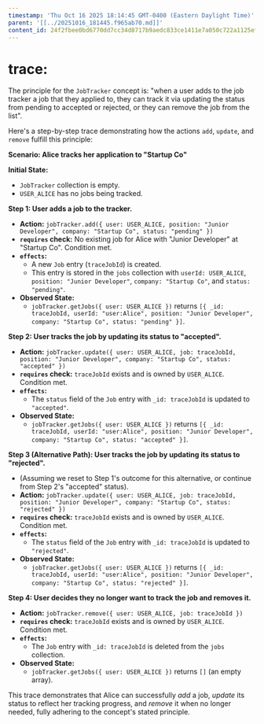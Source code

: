```yaml
---
timestamp: 'Thu Oct 16 2025 18:14:45 GMT-0400 (Eastern Daylight Time)'
parent: '[[../20251016_181445.f965ab70.md]]'
content_id: 24f2fbee0bd6770dd7cc34d8717b9aedc833ce1411e7a050c722a1125ef0873a
---
```


# trace:

The principle for the `JobTracker` concept is: "when a user adds to the job tracker a job that they applied to, they can track it via updating the status from pending to accepted or rejected, or they can remove the job from the list".

Here's a step-by-step trace demonstrating how the actions `add`, `update`, and `remove` fulfill this principle:

**Scenario: Alice tracks her application to "Startup Co"**

**Initial State:**

* `JobTracker` collection is empty.
* `USER_ALICE` has no jobs being tracked.

**Step 1: User adds a job to the tracker.**

* **Action:** `jobTracker.add({ user: USER_ALICE, position: "Junior Developer", company: "Startup Co", status: "pending" })`
* **`requires` check:** No existing job for Alice with "Junior Developer" at "Startup Co". Condition met.
* **`effects`:**
  * A new `Job` entry (`traceJobId`) is created.
  * This entry is stored in the `jobs` collection with `userId: USER_ALICE`, `position: "Junior Developer"`, `company: "Startup Co"`, and `status: "pending"`.
* **Observed State:**
  * `jobTracker.getJobs({ user: USER_ALICE })` returns `[{ _id: traceJobId, userId: "user:Alice", position: "Junior Developer", company: "Startup Co", status: "pending" }]`.

**Step 2: User tracks the job by updating its status to "accepted".**

* **Action:** `jobTracker.update({ user: USER_ALICE, job: traceJobId, position: "Junior Developer", company: "Startup Co", status: "accepted" })`
* **`requires` check:** `traceJobId` exists and is owned by `USER_ALICE`. Condition met.
* **`effects`:**
  * The `status` field of the `Job` entry with `_id: traceJobId` is updated to `"accepted"`.
* **Observed State:**
  * `jobTracker.getJobs({ user: USER_ALICE })` returns `[{ _id: traceJobId, userId: "user:Alice", position: "Junior Developer", company: "Startup Co", status: "accepted" }]`.

**Step 3 (Alternative Path): User tracks the job by updating its status to "rejected".**

* (Assuming we reset to Step 1's outcome for this alternative, or continue from Step 2's "accepted" status).
* **Action:** `jobTracker.update({ user: USER_ALICE, job: traceJobId, position: "Junior Developer", company: "Startup Co", status: "rejected" })`
* **`requires` check:** `traceJobId` exists and is owned by `USER_ALICE`. Condition met.
* **`effects`:**
  * The `status` field of the `Job` entry with `_id: traceJobId` is updated to `"rejected"`.
* **Observed State:**
  * `jobTracker.getJobs({ user: USER_ALICE })` returns `[{ _id: traceJobId, userId: "user:Alice", position: "Junior Developer", company: "Startup Co", status: "rejected" }]`.

**Step 4: User decides they no longer want to track the job and removes it.**

* **Action:** `jobTracker.remove({ user: USER_ALICE, job: traceJobId })`
* **`requires` check:** `traceJobId` exists and is owned by `USER_ALICE`. Condition met.
* **`effects`:**
  * The `Job` entry with `_id: traceJobId` is deleted from the `jobs` collection.
* **Observed State:**
  * `jobTracker.getJobs({ user: USER_ALICE })` returns `[]` (an empty array).

This trace demonstrates that Alice can successfully *add* a job, *update* its status to reflect her tracking progress, and *remove* it when no longer needed, fully adhering to the concept's stated principle.
